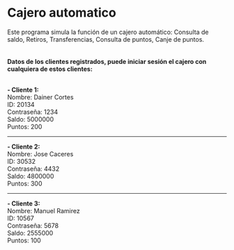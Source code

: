 # Cajero automatico

Este programa simula la función de un cajero automático: Consulta de saldo, Retiros, Transferencias, Consulta de puntos, Canje de puntos.<br>
<br>
<br>
**Datos de los clientes registrados, puede iniciar sesión el cajero con cualquiera de estos clientes:**<br>
<br>

**- Cliente 1:**<br>
Nombre: Dainer Cortes<br>
ID: 20134<br>
Contraseña: 1234<br>
Saldo: 5000000<br>
Puntos: 200<br>

------------


**- Cliente 2:**<br>
Nombre: Jose Caceres<br>
ID: 30532<br>
Contraseña: 4432<br>
Saldo: 4800000<br>
Puntos: 300<br>

------------


**- Cliente 3:**<br>
Nombre: Manuel Ramirez<br>
ID: 10567<br>
Contraseña: 5678<br>
Saldo: 2555000<br>
Puntos: 100<br>
